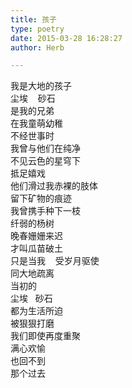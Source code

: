 ```yaml
---  
title: 孩子  
type: poetry  
date: 2015-03-28 16:28:27  
author: Herb  

---  
```

我是大地的孩子  
尘埃    砂石  
是我的兄弟  
在我童萌幼稚  
不经世事时  
我曾与他们在纯净  
不见云色的星穹下  
抵足嬉戏  
他们滑过我赤裸的肢体  
留下矿物的痕迹  
我曾携手种下一枝  
纤弱的杨树  
晚春姗姗来迟  
才叫瓜苗破土    
只是当我    受岁月驱使  
同大地疏离  
当初的  
尘埃   砂石  
都为生活所迫  
被狠狠打磨  
我们即使再度重聚  
满心欢愉  
也回不到  
那个过去